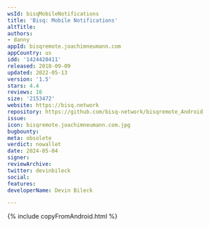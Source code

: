 ```yaml
---
wsId: bisqMobileNotifications
title: 'Bisq: Mobile Notifications'
altTitle: 
authors:
- danny
appId: bisqremote.joachimneumann.com
appCountry: us
idd: '1424420411'
released: 2018-09-09
updated: 2022-05-13
version: '1.5'
stars: 4.4
reviews: 16
size: '2153472'
website: https://bisq.network
repository: https://github.com/bisq-network/bisqremote_Android
issue: 
icon: bisqremote.joachimneumann.com.jpg
bugbounty: 
meta: obsolete
verdict: nowallet
date: 2024-05-04
signer: 
reviewArchive: 
twitter: devinbileck
social: 
features: 
developerName: Devin Bileck

---
```


{% include copyFromAndroid.html %}

